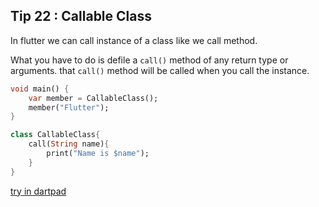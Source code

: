 ## Tip  22 : Callable Class

In flutter we can call instance of a class like we call method.

What you have to do is defile a `call()` method of any return type or arguments. that `call()` method will be called when you call the instance.

```dart
void main() {
    var member = CallableClass();
    member("Flutter");    
}

class CallableClass{
    call(String name){
        print("Name is $name");
    }
}
```

[try in dartpad](https://dartpad.dartlang.org/294c4973aeab2b8312e415ce4dc55799)

